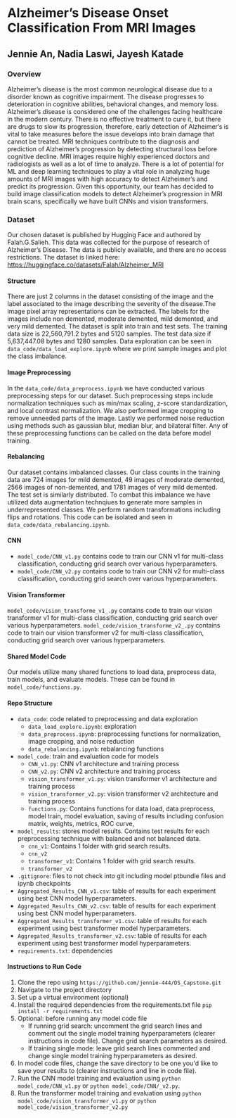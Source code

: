 # Alzheimer’s Disease Onset Classification From MRI Images
## Jennie An, Nadia Laswi, Jayesh Katade

### Overview

Alzheimer’s disease is the most common neurological disease due to a disorder known as cognitive impairment. The disease progresses to deterioration in cognitive abilities, behavioral changes, and memory loss. Alzheimer’s disease is considered one of the challenges facing healthcare in the modern century. There is no effective treatment to cure it, but there are drugs to slow its progression, therefore, early detection of Alzheimer’s is vital to take measures before the issue develops into brain damage that cannot be treated. MRI techniques contribute to the diagnosis and prediction of Alzheimer’s progression by detecting structural loss before cognitive decline. MRI images require highly experienced doctors and radiologists as well as a lot of time to analyze. There is a lot of potential for ML and deep learning techniques to play a vital role in analyzing huge amounts of MRI images with high accuracy to detect Alzheimer’s and predict its progression. Given this opportunity, our team has decided to build image classification models to detect Alzheimer’s progression in MRI brain scans, specifically we have built CNNs and vision transformers. 

### Dataset

Our chosen dataset is published by Hugging Face and authored by Falah.G.Salieh. This data was collected for the purpose of research of Alzheimer’s Disease. The data is publicly available, and there are no access restrictions. The dataset is linked here: https://huggingface.co/datasets/Falah/Alzheimer_MRI

#### Structure
There are just 2 columns in the dataset consisting of the image and the label associated to the image describing the severity of the disease.The image pixel array representations can be extracted. The labels for the images include non demented, moderate demented, mild demented, and very mild demented. The dataset is split into train and test sets. The training data size is 22,560,791.2 bytes and 5120 samples. The test data size if 5,637,447.08 bytes and 1280 samples. Data exploration can be seen in `data_code/data_load_explore.ipynb` where we print sample images and plot the class imbalance. 

#### Image Preprocessing
In the `data_code/data_preprocess.ipynb` we have conducted various preprocessing steps for our dataset. Such preprocessing steps include normalization techniques such as min/max scaling, z-score standardization, and local contrast normalization. We also performed image cropping to remove unneeded parts of the image. Lastly we performed noise reduction using methods such as gaussian blur, median blur, and bilateral filter. Any of these preprocessing functions can be called on the data before model training. 

#### Rebalancing
Our dataset contains imbalanced classes. Our class counts in the training data are 724 images for mild demented, 49 images of moderate demented, 2566 images of non-demented, and 1781 images of very mild demented. The test set is similarly distributed. To combat this imbalance we have utilized data augmentation technqiues to generate more samples in underrepresented classes. We perform random transformations including flips and rotations. This code can be isolated and seen in `data_code/data_rebalancing.ipynb`.

#### CNN
- `model_code/CNN_v1.py` contains code to train our CNN v1 for multi-class classification, conducting grid search over various hyperparameters. 
- `model_code/CNN_v2.py` contains code to train our CNN v2 for multi-class classification, conducting grid search over various hyperparameters. 

#### Vision Transformer
`model_code/vision_transforme_v1_.py` contains code to train our vision transformer v1 for multi-class classification, conducting grid search over various hyperparameters. 
`model_code/vision_transforme_v2_.py` contains code to train our vision transformer v2 for multi-class classification, conducting grid search over various hyperparameters. 

#### Shared Model Code
Our models utilize many shared functions to load data, preprocess data, train models, and evaluate models. These can be found in `model_code/functions.py`. 

#### Repo Structure
- `data_code`: code related to preprocessing and data exploration
    - `data_load_explore.ipynb`: exploration
    - `data_preprocess.ipynb`: preprocessing functions for normalization, image cropping, and noise reduction
    - `data_rebalancing.ipynb`: rebalancing functions
- `model_code`: train and evaluation code for models
    - `CNN_v1.py`: CNN v1 architecture and training process
    - `CNN_v2.py`: CNN v2 architecture and training process
    - `vision_transformer_v1.py`: vision transformer v1 architecture and training process
    - `vision_transformer_v2.py`: vision transformer v2 architecture and training process
    - `functions.py`: Contains functions for data load, data preprocess, model train, model evaluation, saving of results including confusion matrix, weights, metrics, ROC curve, 
- `model_results`: stores model results. Contains test results for each preprocessing technique with balanced and not balanced data. 
    - `cnn_v1`: Contains 1 folder with grid search results. 
    - `cnn_v2`
    - `transformer_v1`: Contains 1 folder with grid search results. 
    - `transformer_v2`
- `.gitignore`: files to not check into git including model ptbundle files and ipynb checkpoints
- `Aggregated_Results_CNN_v1.csv`: table of results for each experiment using best CNN model hyperparameters. 
- `Aggregated_Results_CNN_v2.csv`: table of results for each experiment using best CNN model hyperparameters. 
- `Aggregated_Results_transformer_v1.csv`: table of results for each experiment using best transformer model hyperparameters. 
- `Aggregated_Results_transformer_v2.csv`: table of results for each experiment using best transformer model hyperparameters. 
- `requirements.txt`: dependencies

#### Instructions to Run Code

1. Clone the repo using `https://github.com/jennie-444/DS_Capstone.git`
2. Navigate to the project directory
3. Set up a virtual environment (optional)
4. Install the required dependencies from the requirements.txt file `pip install -r requirements.txt`
5. Optional: before running any model code file
    - If running grid search: uncomment the grid search lines and comment out the single model training hyperparameters (clearer instructions in code file). Change grid search parameters as desired.
    - If training single mode: leave grid search lines commented and change single model training hyperparameters as desired. 
6. In model code files, change the save directory to be one you'd like to save your results to (clearer instructions and line in code file). 
7. Run the CNN model training and evaluation using `python model_code/CNN_v1.py` or `python model_code/CNN/_v2.py`.
8. Run the transformer model training and evaluation using `python model_code/vision_transformer_v1.py` or `python model_code/vision_transformer_v2.py`
